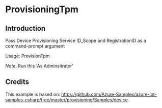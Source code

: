 ﻿# ProvisioningTpm
 
 ## Introduction
 
Pass Device Provisioning Service ID_Scope and RegistrationID as a command-prompt argument

Usage: ProvisionTpm <IDScope> <RegistrationID>

*Note*: Run this 'As Adminsitrator'
 
 ## Credits 
 
This example is based on: https://github.com/Azure-Samples/azure-iot-samples-csharp/tree/master/provisioning/Samples/device

